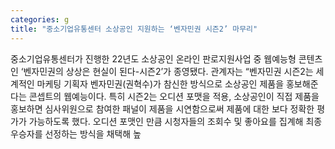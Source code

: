```yaml
---
categories: g
title: "중소기업유통센터 소상공인 지원하는 ‘벤자민권 시즌2’ 마무리"
---
```

중소기업유통센터가 진행한 22년도 소상공인 온라인 판로지원사업 중 웹예능형 콘텐츠인 ‘벤자민권의 상상은 현실이 된다-시즌2’가 종영됐다. 관계자는 “벤자민권 시즌2는 세계적인 마케팅 기획자 벤자민권(권혁수)가 참신한 방식으로 소상공인 제품을 홍보해준다는 콘셉트의 웹예능이다. 특히 시즌2는 오디션 포맷을 적용, 소상공인이 직접 제품을 홍보하면 심사위원으로 참여한 패널이 제품을 시연함으로써 제품에 대한 보다 정확한 평가가 가능하도록 했다. 오디션 포맷인 만큼 시청자들의 조회수 및 좋아요를 집계해 최종 우승자를 선정하는 방식을 채택해 높